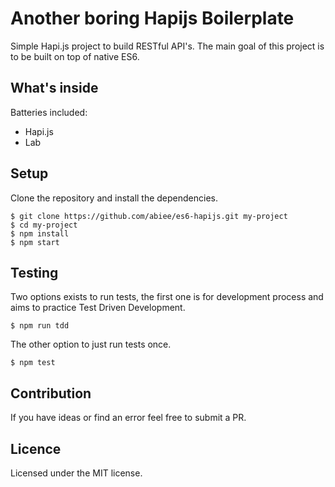 Another boring Hapijs Boilerplate
======================
Simple Hapi.js project to build RESTful API's. The main goal of this project is to be built on top of native ES6.

What's inside
----------------
Batteries included:
 - Hapi.js
 - Lab

Setup
-----
Clone the repository and install the dependencies.

    $ git clone https://github.com/abiee/es6-hapijs.git my-project
    $ cd my-project
    $ npm install
    $ npm start

Testing
---------
Two options exists to run tests, the first one is for development process and aims to practice Test Driven Development.

    $ npm run tdd

The other option to just run tests once.
    
    $ npm test

Contribution
---------------
If you have ideas or find an error feel free to submit a PR.

Licence
-------
Licensed under the MIT license.
